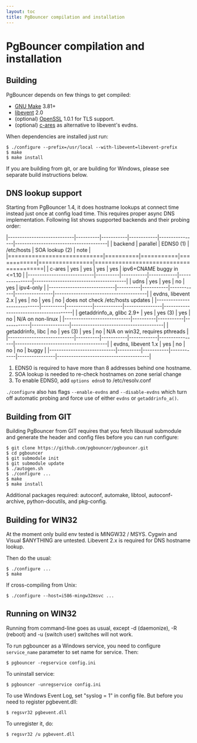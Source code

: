 ```yaml
---
layout: toc
title: PgBouncer compilation and installation
---
```


PgBouncer compilation and installation
======================================

Building
--------


PgBouncer depends on few things to get compiled:

-   [GNU Make](https://www.gnu.org/software/make/) 3.81+
-   [libevent](http://libevent.org/) 2.0
-   (optional) [OpenSSL](https://www.openssl.org/) 1.0.1 for TLS
    support.
-   (optional) [c-ares](http://c-ares.haxx.se/) as alternative to
    libevent's evdns.

When dependencies are installed just run:

    $ ./configure --prefix=/usr/local --with-libevent=libevent-prefix
    $ make
    $ make install

If you are building from git, or are building for Windows, please see
separate build instructions below.

DNS lookup support
------------------

Starting from PgBouncer 1.4, it does hostname lookups at connect time
instead just once at config load time. This requires proper async DNS
implementation. Following list shows supported backends and their
probing order:

|----------------------------|----------|-----------|------------|----------------|---------------------------------------|
| backend | parallel | EDNS0 (1) | /etc/hosts | SOA lookup (2) | note |
|============================|==========|===========|============|================|=======================================|
| c-ares | yes | yes | yes | yes | ipv6+CNAME buggy in <=1.10 |
|----------------------------|----------|-----------|------------|----------------|---------------------------------------|
| udns | yes | yes | no | yes | ipv4-only |
|----------------------------|----------|-----------|------------|----------------|---------------------------------------|
| evdns, libevent 2.x | yes | no | yes | no | does not check /etc/hosts updates |
|----------------------------|----------|-----------|------------|----------------|---------------------------------------|
| getaddrinfo_a, glibc 2.9+ | yes | yes (3) | yes | no | N/A on non-linux |
|----------------------------|----------|-----------|------------|----------------|---------------------------------------|
| getaddrinfo, libc | no | yes (3) | yes | no | N/A on win32, requires pthreads |
|----------------------------|----------|-----------|------------|----------------|---------------------------------------|
| evdns, libevent 1.x | yes | no | no | no | buggy |
|----------------------------|----------|-----------|------------|----------------|---------------------------------------|

1.  EDNS0 is required to have more than 8 addresses behind one hostname.
2.  SOA lookup is needed to re-check hostnames on zone serial change
3.  To enable EDNS0, add `options edns0` to /etc/resolv.conf

`./configure` also has flags `--enable-evdns` and
`--disable-evdns` which turn off automatic probing and force use of
either `evdns` or `getaddrinfo_a()`.

Building from GIT
-----------------

Building PgBouncer from GIT requires that you fetch libusual submodule
and generate the header and config files before you can run configure:

    $ git clone https://github.com/pgbouncer/pgbouncer.git
    $ cd pgbouncer
    $ git submodule init
    $ git submodule update
    $ ./autogen.sh
    $ ./configure ...
    $ make
    $ make install

Additional packages required: autoconf, automake, libtool,
autoconf-archive, python-docutils, and pkg-config.

Building for WIN32
------------------

At the moment only build env tested is MINGW32 / MSYS. Cygwin and Visual
$ANYTHING are untested. Libevent 2.x is required for DNS hostname
lookup.

Then do the usual:

    $ ./configure ...
    $ make

If cross-compiling from Unix:

    $ ./configure --host=i586-mingw32msvc ...

Running on WIN32
----------------

Running from command-line goes as usual, except -d (daemonize), -R
(reboot) and -u (switch user) switches will not work.

To run pgbouncer as a Windows service, you need to configure
`service_name` parameter to set name for service. Then:

    $ pgbouncer -regservice config.ini

To uninstall service:

    $ pgbouncer -unregservice config.ini

To use Windows Event Log, set "syslog = 1" in config file. But before
you need to register pgbevent.dll:

    $ regsvr32 pgbevent.dll

To unregister it, do:

    $ regsvr32 /u pgbevent.dll

